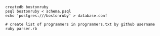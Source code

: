 

    createdb bostonruby
    psql bostonruby < schema.psql
    echo 'postgres:///bostonruby' > database.conf
    
    # create list of programmers in programmers.txt by github username
    ruby parser.rb
